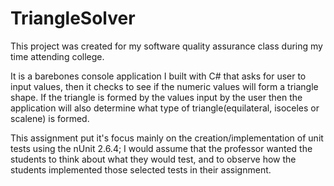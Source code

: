 # TriangleSolver
This project was created for my software quality assurance class during my time attending college.

It is a barebones console application I built with C# that asks for user to input values, then it checks to see if the numeric values will form a triangle shape. If the triangle is formed by the values input by the user then the application will also determine what type of triangle(equilateral, isoceles or scalene) is formed.

This assignment put it's focus mainly on the creation/implementation of unit tests using the nUnit 2.6.4; I would assume that the professor wanted the students to think about what they would test, and to observe how the students implemented those selected tests in their assignment.

